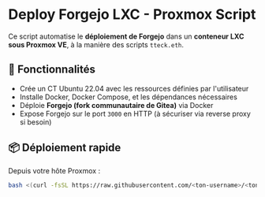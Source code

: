 # Deploy Forgejo LXC - Proxmox Script

Ce script automatise le **déploiement de Forgejo** dans un **conteneur LXC sous Proxmox VE**, à la manière des scripts `tteck.eth`.

## 🚀 Fonctionnalités

- Crée un CT Ubuntu 22.04 avec les ressources définies par l'utilisateur
- Installe Docker, Docker Compose, et les dépendances nécessaires
- Déploie **Forgejo (fork communautaire de Gitea)** via Docker
- Expose Forgejo sur le port `3000` en HTTP (à sécuriser via reverse proxy si besoin)

## 📦 Déploiement rapide

Depuis votre hôte Proxmox :

```bash
bash <(curl -fsSL https://raw.githubusercontent.com/<ton-username>/<ton-repo>/main/deploy.sh)
